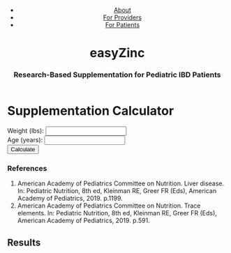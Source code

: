 <html>
<head>
  <title>easyZinc</title>
  <link rel="stylesheet" type="text/css" href="style.css">
</head>
<body>
  <div class="top-section">
    <header>
      <nav>
        <ul>
          <li><a href="#">About</a></li>
          <li><a href="#">For Providers</a></li>
          <li><a href="#">For Patients</a></li>
        </ul>
      </nav>
      <h1>easyZinc</h1>
      <h3>Research-Based Supplementation for Pediatric IBD Patients</h3>
    </header>
  </div>
 
  <div class="calculator">
    <h1>Supplementation Calculator</h1>
    <div class="calculator">
      <label for="input1">Weight (lbs):</label>
      <input type="number" id="input1">
      <br>
      <label for="input2">Age (years):</label>
      <input type="number" id="input2">
      <br>
      <button onclick="calculate()">Calculate</button>
      <div id="result"></div>
      <div>
        <h3 style="font-weight: bold;">References</h3>
        <ol>
          <li>American Academy of Pediatrics Committee on Nutrition. Liver disease. In: Pediatric Nutrition, 8th ed, Kleinman RE, Greer FR (Eds), American Academy of Pediatrics, 2019. p.1199.</li>
          <li>American Academy of Pediatrics Committee on Nutrition. Trace elements. In: Pediatric Nutrition, 8th ed, Kleinman RE, Greer FR (Eds), American Academy of Pediatrics, 2019. p.591.</li>
        </ol>
      </div>
    </div>
  </div>

  <h2>Results</h2>

  <table style="display: none;"> <!-- Hide the table by default -->
    <thead>
      <tr>
        <th>URL</th>
        <th>Suggested Dosage</th>
        <th>Original Suggested Serving Size</th>
      </tr>
    </thead>
    <tbody id="table-body"> <!-- Added an id attribute -->
      <!-- JavaScript code will generate rows here -->
    </tbody>
  </table>
  
  <script>
    // Your JavaScript code
    const dictionaryObject = {};

    fetch('https://raw.githubusercontent.com/sumeishan/zinc/main/Supplementation%20Spreadsheet%20-%20Sheet1.csv')
      .then(response => response.text())
      .then(data => {
        const rows = data.split('\n').slice(1); // Remove header row

        rows.forEach(row => {
          const [url, origDosage, perMeasure, measure, dosagePerMeasure] = row.split(',');

          dictionaryObject[dosagePerMeasure] = {
            url: url,
            measure: measure, 
            origDosage: origDosage,
            perMeasure: perMeasure
          };
        });

        console.log('Dictionary object:', dictionaryObject);
      })
      .catch(error => {
        console.error('Error fetching CSV:', error);
      });

    <script>
    // Your JavaScript code
    const dictionaryObject = {};

    fetch('/Supplementation%20Spreadsheet%20-%20Sheet1.csv')
      .then(response => response.text())
      .then(data => {
        const rows = data.split('\n').slice(1); // Remove header row

        rows.forEach(row => {
          const [url, origDosage, perMeasure, measure, dosagePerMeasure] = row.split(',');

          dictionaryObject[dosagePerMeasure] = {
            url: url,
            measure: measure, 
            origDosage: origDosage,
            perMeasure: perMeasure
          };
        });

        console.log('Dictionary object:', dictionaryObject);
      })
      .catch(error => {
        console.error('Error fetching CSV:', error);
      });

    // Function to calculate the number of measures and determine the appropriate measure word
    function getNumberOfMeasures(first_value = 40, dosagePerMeasure, measure) {
      var { n: recommended_dose, duration: recommended_duration } = calculate_supplementation(first_value); // Fixed variable name
      const dividend = Math.floor(recommended_dose / dosagePerMeasure); // Fixed variable name
      return dividend;
    }

    // Array of measure word pairs [singular, plural]
    const measureWordPairs = [
      ['gummy', 'gummies'],
      ['capsule', 'capsules'],
      ['drop', 'drops'],
      ['tablet', 'tablets'],
      ['spray', 'sprays']
    ];

    // Function to get the singular version of the measure word
    function getMeasureSingular(measure) {
      const pair = measureWordPairs.find(([singular, _]) => measure === singular);
      return pair ? pair[0] : measure;
    }

    // Function to get the plural version of the measure word
    function getMeasurePlural(measure) {
      const pair = measureWordPairs.find(([_ , plural]) => measure === plural);
      return pair ? pair[1] : measure;
    }

    // Function to calculate the total dosage
    function calculateTotalDosage(numberOfMeasures, dosagePerMeasure) {
      const totalDosage = numberOfMeasures * dosagePerMeasure;
      return totalDosage.toFixed(1);
    }

    // Function to calculate the supplementation values
    function calculate_supplementation(weight_in_lbs) {
      let recommended_dose = 0;
      let recommended_duration = "4 to 6 weeks, depending on severity";
      let weight_in_kg = weight_in_lbs * 0.45359237;
      recommended_dose = Math.round(weight_in_kg * 10) / 10;
      return { n: recommended_dose, duration: recommended_duration };
    }

    // Function to perform the calculation and display the result
    function calculate() {
      var value1 = parseInt(document.getElementById("input1").value);
      var value2 = parseInt(document.getElementById("input2").value);
      var { n: recommended_dose, duration: recommended_duration } = calculate_supplementation(value1);
      var resultDiv = document.getElementById("result");
      resultDiv.innerHTML = "Recommended Dosage: " + recommended_dose + " mg per day" + "<br>Recommended Duration: " + recommended_duration;

      // Clear existing table rows
      const tbody = document.getElementById('table-body'); // Use the id attribute set for tbody
      tbody.innerHTML = '';

      // Generate new table rows
      for (const dosage in dictionaryObject) {
        const { url, measure, origDosage, perMeasure } = dictionaryObject[dosage];

        const row = document.createElement('tr');
        const numberOfMeasures = getNumberOfMeasures(value1, perMeasure, measure);
        const suggestedDosage = numberOfMeasures === 1 ? getMeasureSingular(measure) : getMeasurePlural(measure);
        const originalSuggestedServing = `${origDosage} mg for every ${perMeasure} ${measure}`;

        row.innerHTML = `
          <td>${url}</td>
          <td>${numberOfMeasures} ${suggestedDosage} (Total Intake: ${calculateTotalDosage(numberOfMeasures, dosage)} mg)</td>
          <td>${originalSuggestedServing}</td>
        `;

        tbody.appendChild(row);
      }

      // Show the results table
      var table = document.querySelector('table');
      table.style.display = 'table';
    }
  </script> 
</body>
</html>
